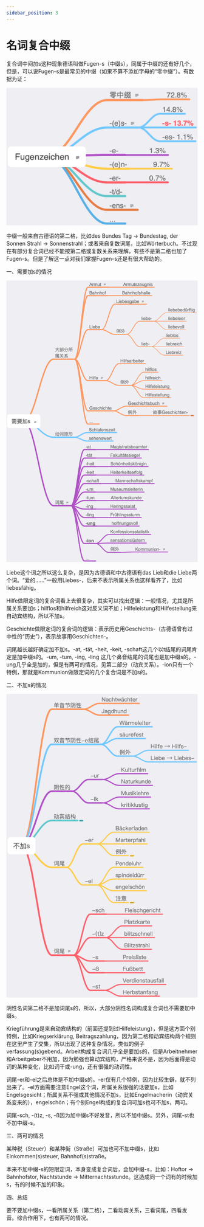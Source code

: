 ```yaml
---
sidebar_position: 3
---
```


# 名词复合中缀

复合词中间加s这种现象德语叫做Fugen-s（中缀s），同属于中缀的还有好几个，但是，可以说Fugen-s是最常见的中缀（如果不算不添加字母的“零中缀”）。有数据为证：

![](./img/名词复合中缀-1.png)

中缀一般来自古德语的第二格，比如des Bundes Tag → Bundestag, der Sonnen Strahl → Sonnenstrahl；或者来自复数词尾，比如Wörterbuch。不过现在有部分复合词已经不能按第二格或复数关系来理解，有些不是第二格也加了Fugen-s。但是了解这一点对我们掌握Fugen-s还是有很大帮助的。

一、需要加s的情况

![](./img/名词复合中缀-2.png)

Liebe这个词之所以这么复杂，是因为古德语和中古德语有das Lieb和die Liebe两个词。“爱的……”一般用Liebes-，后来不表示所属关系也这样看齐了，比如liebesfähig。

Hilfe做限定词的复合词看上去很复杂，其实可以找出逻辑：一般情况，尤其是所属关系要加s；hilflos和hilfreich这对反义词不加；Hilfeleistung和Hilfestellung来自动宾结构，所以不加s。

Geschichte做限定词的复合词的逻辑：表示历史用Geschichts-（古德语曾有过中性的“历史”），表示故事用Geschichten-。

词尾越长越好确定加不加s。-at, -tät, -heit, -keit, -schaft这几个以t结尾的词尾肯定是加中缀s的。-um, -tum, -ing, -ling 这几个鼻音结尾的词尾也是加中缀s的。-ung几乎全是加的，但是有两可的情况，见第二部分（动宾关系）。-ion只有一个特例，那就是Kommunion做限定词的几个复合词是不加s的。

二、不加s的情况

![](./img/名词复合中缀-3.png)

阴性名词第二格不是加词尾s的，所以，大部分阴性名词构成复合词也不需要加中缀s。

Kriegführung是来自动宾结构的（前面还提到过Hilfeleistung），但是这方面个别特例，比如Kriegserklärung, Beitragszahlung，因为第二格和动宾结构两个规则在这里产生了交集，所以出现了这种复杂情况，类似的例子verfassung(s)gebend。Arbeit构成复合词几乎全是要加s的，但是Arbeitnehmer和Arbeitgeber不用加，因为勉强也算动宾结构，严格来说不是，因为后面得是动词的某种变化，比如词干或-ung，还有很强的动词性。

词尾-er和-el之后总体是不加中缀s的。-er仅有几个特例，因为比较生僻，就不列出来了。-el方面需要注意Engel这个词，所属关系很强的话要加s，比如Engelsgesicht；所属关系不强或其他情况不加s，比如Engelmacherin（动宾关系变来的），engelschön；有个别Engel构成的复合词可加s也可不加s，两可。

词尾-sch, -(t)z, -s, -ß因为加中缀s不好发音，所以不加中缀s。另外，词尾-st也不加中缀-s。 

三、两可的情况

某种税（Steuer）和某种街（Straße）可加也可不加中缀s，比如Einkommen(s)steuer, Bahnhof(s)straße。

本来不加中缀-s的短限定词，本身变成复合词后，会加中缀-s，比如：Hoftor → Bahnhofstor, Nachtstunde → Mitternachtsstunde。这造成同一个词有的时候加s，有的时候不加的印象。

四、总结

要不要加中缀s，一看所属关系（第二格），二看动宾关系，三看词尾，四看发音。综合作用下，也有两可的情况。
